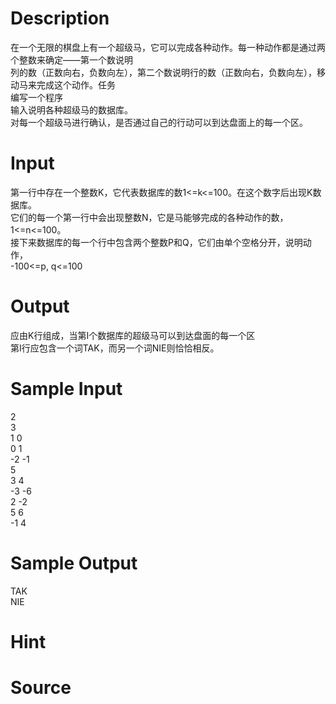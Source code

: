 
# Description

<div class="content"><div>在一个无限的棋盘上有一个超级马，它可以完成各种动作。每一种动作都是通过两个整数来确定——第一个数说明</div>
<div>列的数（正数向右，负数向左），第二个数说明行的数（正数向右，负数向左），移动马来完成这个动作。任务</div>
<div>编写一个程序</div>
<div>输入说明各种超级马的数据库。</div>
<div>对每一个超级马进行确认，是否通过自己的行动可以到达盘面上的每一个区。</div></div>

# Input

<div class="content"><div>第一行中存在一个整数K，它代表数据库的数1&lt;=k&lt;=100。在这个数字后出现K数据库。</div>
<div>它们的每一个第一行中会出现整数N，它是马能够完成的各种动作的数，1&lt;=n&lt;=100。</div>
<div>接下来数据库的每一个行中包含两个整数P和Q，它们由单个空格分开，说明动作，</div>
<div>-100&lt;=p, q&lt;=100</div></div>

# Output

<div class="content"><div>
<div>应由K行组成，当第I个数据库的超级马可以到达盘面的每一个区</div>
<div>第I行应包含一个词TAK，而另一个词NIE则恰恰相反。</div>
</div>
<p>
<divre></divre>
</p></div>

# Sample Input

<div class="content"><span class="sampledata">2<br/>
3<br/>
1 0<br/>
0 1<br/>
-2 -1<br/>
5<br/>
3 4<br/>
-3 -6<br/>
2 -2<br/>
5 6<br/>
-1 4</span></div>

# Sample Output

<div class="content"><span class="sampledata">TAK<br/>
NIE</span></div>

# Hint

<div class="content"><p></p></div>

# Source

<div class="content"><p><a href="problemset.php?search="></a></p></div>

